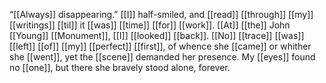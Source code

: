 “[[Always]] disappearing.” [[I]] half-smiled, and [[read]] [[through]] [[my]] [[writings]] [[til]] it [[was]] [[time]] [[for]] [[work]]. [[At]] [[the]] John [[Young]] [[Monument]], [[I]] [[looked]] [[back]]. [[No]] [[trace]] [[was]] [[left]] [[of]] [[my]] [[perfect]] [[first]], of whence she [[came]] or whither she [[went]], yet the [[scene]] demanded her presence. My [[eyes]] found no [[one]], but there she bravely stood alone, forever.